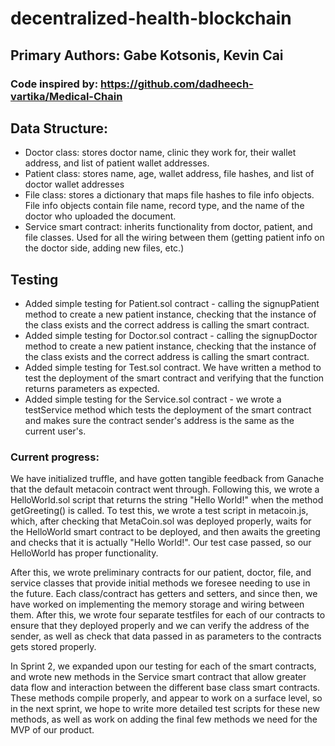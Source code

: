 # decentralized-health-blockchain

## Primary Authors: Gabe Kotsonis, Kevin Cai
### Code inspired by: https://github.com/dadheech-vartika/Medical-Chain


## Data Structure:
- Doctor class: stores doctor name, clinic they work for, their wallet address, and list of patient wallet addresses.
- Patient class: stores name, age, wallet address, file hashes, and list of doctor wallet addresses
- File class: stores a dictionary that maps file hashes to file info objects. File info objects contain file name, record type, and the name of the doctor who uploaded the document.
- Service smart contract: inherits functionality from doctor, patient, and file classes. Used for all the wiring between them (getting patient info on the doctor side, adding new files, etc.)

## Testing
- Added simple testing for Patient.sol contract - calling the signupPatient method to create a new patient instance, checking that the instance of the class exists and the correct address is calling the smart contract.
- Added simple testing for Doctor.sol contract - calling the signupDoctor method to create a new patient instance, checking that the instance of the class exists and the correct address is calling the smart contract.
- Added simple testing for Test.sol contract. We have written a method to test the deployment of the smart contract and verifying that the function returns parameters as expected.
- Added simple testing for the Service.sol contract - we wrote a testService  method which tests the deployment of the smart contract and makes sure the contract sender's address is the same as the current user's.

### Current progress:
We have initialized truffle, and have gotten tangible feedback from Ganache that the default metacoin contract went through. Following this, we wrote a HelloWorld.sol script that returns the string "Hello World!" when the method getGreeting() is called. To test this, we wrote a test script in metacoin.js, which, after checking that MetaCoin.sol was deployed properly, waits for the HelloWorld smart contract to be deployed, and then awaits the greeting and checks that it is actually "Hello World!". Our test case passed, so our HelloWorld has proper functionality.

After this, we wrote preliminary contracts for our patient, doctor, file, and service classes that provide initial methods we foresee needing to use in the future. Each class/contract has getters and setters, and since then, we have worked on implementing the memory storage and wiring between them. After this, we wrote four separate testfiles for each of our contracts to ensure that they deployed properly and we can verify the address of the sender, as well as check that data passed in as parameters to the contracts gets stored properly. 

In Sprint 2, we expanded upon our testing for each of the smart contracts, and wrote new methods in the Service smart contract that allow greater data flow and interaction between the different base class smart contracts. These methods compile properly, and appear to work on a surface level, so in the next sprint, we hope to write more detailed test scripts for these new methods, as well as work on adding the final few methods we need for the MVP of our product.